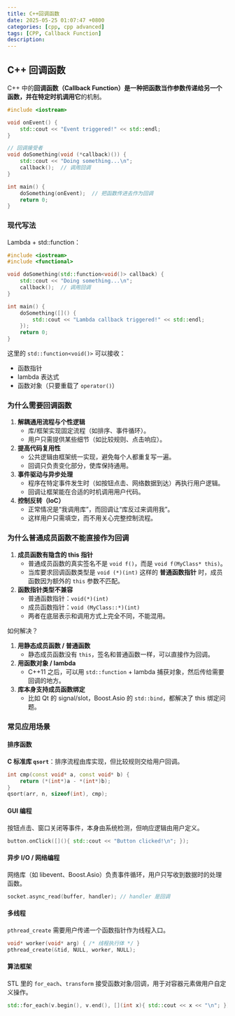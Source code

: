 ```yaml
---
title: C++回调函数
date: 2025-05-25 01:07:47 +0800
categories: [cpp, cpp advanced]
tags: [CPP, Callback Function]
description: 
---
```

## C++ 回调函数

C++ 中的**回调函数（Callback Function）**是一种**把函数当作参数传递给另一个函数，并在特定时机调用它**的机制。

```cpp
#include <iostream>

void onEvent() {
    std::cout << "Event triggered!" << std::endl;
}

// 回调接受者
void doSomething(void (*callback)()) {
    std::cout << "Doing something...\n";
    callback();  // 调用回调
}

int main() {
    doSomething(onEvent);  // 把函数传进去作为回调
    return 0;
}
```

### 现代写法

Lambda + std::function：

```cpp
#include <iostream>
#include <functional>

void doSomething(std::function<void()> callback) {
    std::cout << "Doing something...\n";
    callback();  // 调用回调
}

int main() {
    doSomething([]() {
        std::cout << "Lambda callback triggered!" << std::endl;
    });
    return 0;
}
```

这里的 `std::function<void()>` 可以接收：

- 函数指针
- lambda 表达式
- 函数对象（只要重载了 `operator()`）

### 为什么需要回调函数

1. **解耦通用流程与个性逻辑**
   - 库/框架实现固定流程（如排序、事件循环）。
   - 用户只需提供某些细节（如比较规则、点击响应）。
2. **提高代码复用性**
   - 公共逻辑由框架统一实现，避免每个人都重复写一遍。
   - 回调只负责变化部分，使库保持通用。
3. **事件驱动与异步处理**
   - 程序在特定事件发生时（如按钮点击、网络数据到达）再执行用户逻辑。
   - 回调让框架能在合适的时机调用用户代码。
4. **控制反转（IoC）**
   - 正常情况是“我调用库”，而回调让“库反过来调用我”。
   - 这样用户只需填空，而不用关心完整控制流程。

### 为什么普通成员函数不能直接作为回调

1. **成员函数有隐含的 this 指针**
   - 普通成员函数的真实签名不是 `void f()`，而是 `void f(MyClass* this)`。
   - 当库要求回调函数类型是 `void (*)(int)` 这样的 **普通函数指针** 时，成员函数因为额外的 `this` 参数不匹配。
2. **函数指针类型不兼容**
   - 普通函数指针：`void(*)(int)`
   - 成员函数指针：`void (MyClass::*)(int)`
   - 两者在底层表示和调用方式上完全不同，不能混用。

如何解决？

1. **用静态成员函数 / 普通函数**
   - 静态成员函数没有 `this`，签名和普通函数一样，可以直接作为回调。
2. **用函数对象 / lambda**
   - C++11 之后，可以用 `std::function` + lambda 捕获对象，然后传给需要回调的地方。
3. **库本身支持成员函数绑定**
   - 比如 Qt 的 signal/slot，Boost.Asio 的 `std::bind`，都解决了 this 绑定问题。

### 常见应用场景

#### 排序函数

**C 标准库 `qsort`**：排序流程由库实现，但比较规则交给用户回调。

```cpp
int cmp(const void* a, const void* b) {
    return (*(int*)a - *(int*)b);
}
qsort(arr, n, sizeof(int), cmp);
```

#### GUI 编程

按钮点击、窗口关闭等事件，本身由系统检测，但响应逻辑由用户定义。

```cpp
button.onClick([](){ std::cout << "Button clicked!\n"; });
```

#### 异步 I/O / 网络编程

网络库（如 libevent、Boost.Asio）负责事件循环，用户只写收到数据时的处理函数。

```cpp
socket.async_read(buffer, handler); // handler 是回调
```

#### 多线程

`pthread_create` 需要用户传递一个函数指针作为线程入口。

```cpp
void* worker(void* arg) { /* 线程执行体 */ }
pthread_create(&tid, NULL, worker, NULL);
```

#### 算法框架

STL 里的 `for_each`、`transform` 接受函数对象/回调，用于对容器元素做用户自定义操作。

```cpp
std::for_each(v.begin(), v.end(), [](int x){ std::cout << x << "\n"; });
```
